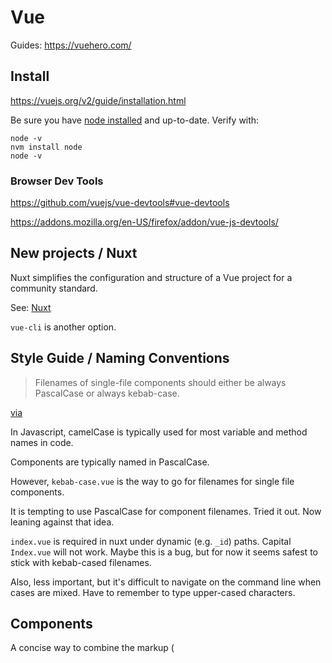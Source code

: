 # Vue

Guides:
https://vuehero.com/

## Install

https://vuejs.org/v2/guide/installation.html

Be sure you have [node installed](node.md) and up-to-date. Verify with:

    node -v
    nvm install node
    node -v

### Browser Dev Tools

https://github.com/vuejs/vue-devtools#vue-devtools

https://addons.mozilla.org/en-US/firefox/addon/vue-js-devtools/

## New projects / Nuxt

Nuxt simplifies the configuration and structure of a Vue project for a community standard.

See: [Nuxt](nuxt.md)

`vue-cli` is another option.

## Style Guide / Naming Conventions

> Filenames of single-file components should either be always PascalCase or always kebab-case.

[via](https://vuejs.org/v2/style-guide/#Single-file-component-filename-casing-strongly-recommended)

In Javascript, camelCase is typically used for most variable and method names in code.

Components are typically named in PascalCase.

However, `kebab-case.vue` is the way to go for filenames for single file components.

It is tempting to use PascalCase for component filenames. Tried it out. Now leaning against that idea.

`index.vue` is required in nuxt under dynamic (e.g. `_id`) paths. Capital `Index.vue` will not work. Maybe this is a bug, but for now it seems safest to stick with kebab-cased filenames.

Also, less important, but it's difficult to navigate on the command line when cases are mixed. Have to remember to type upper-cased characters.

## Components

A concise way to combine the markup (<template>), logic (<script>) and styling (<style>) in a single .vue file.

https://vuejs.org/v2/guide/components.html#Dynamic-Components
Components Basics — Vue.js

For an example template, see
https://gitlab.com/charlesbrandt/web-ui-api-db/-/blob/main/ui/pages/blank.vue

### Templates

https://vuejs.org/v2/guide/syntax.html

Common patterns:

List rendering
https://vuejs.org/v2/guide/list.html#key

See all keys / values in a given object:

```
    <ul>
      <li v-for="key in Object.keys(item)" :key="key">
        {{ key }}: {{ item[key] }}
      </li>
    </ul>
```

#### For Loops

https://stackoverflow.com/questions/44617484/vue-js-loop-via-v-for-x-times-in-a-range
javascript - Vue Js - Loop via v-for X times (in a range) - Stack Overflow

    <li v-for="n in 10" :key="n">{{ n }} </li>

#### Attributes

:disabled="foo"

<textfield label="Name" value.sync="el.name" :disabled="myVar">

Then in Vue you can just set this.myVar = true and it will disable the input.

https://stackoverflow.com/questions/39247411/how-to-add-dynamically-attribute-in-vuejs

### Scripts

The script block is where you put logic related to your component.

data is made up of properties
computed is made up of getters.

via:
https://stackoverflow.com/questions/58931647/nuxt-component-computed-vs-data

### Styles (CSS)

Styling will depend a lot on how you configure your application, which front-end CSS framework you choose, etc.

Reminder: Anything one-off or customizable should go in the corresponding web-compenent file. A CSS utility framework like Tailwind makes this even more streamlined!

### Dynamic Styles

Using variable in vue component to affect CSS styles

https://stackoverflow.com/questions/47322875/vue-js-dynamic-style-with-variables
css - Vue.js dynamic <style> with variables - Stack Overflow

https://stackoverflow.com/questions/42872002/in-vue-js-component-how-to-use-props-in-css/52280182#52280182
In vue.js component, how to use props in css? - Stack Overflow

```
<template>
  <div id="a" :style="style" @mouseover="mouseOver()">
  </div>
</template>

<script>
  export default {
    name: 'SquareButton',
    props: ['color'],
    computed: {
      style () {
        return 'background-color: ' + this.hovering ? this.color: 'red';
      }
    },
    data () {
      return {
        hovering: false
      }
    },
    methods: {
      mouseOver () {
       this.hovering = !this.hovering
      }
    }
  }
</script>

<style scoped>
<style>
```

```
      :style="{
          top: marginTop,
          left: marginLeft,
          width: maxSquare,
          height: maxSquare,

      }"
```

generating the whole style dictionary in a computed didn't work:
:style="margins"

See also ~/design_system/ui/pages/windows.vue

## Slots & Props

Use Props when you want to pass in a js object to a child component.

Use Slots when you want to pass in template markup to a child component.

https://medium.com/@nicomeyer/vue-js-slots-vs-props-af87078a8bd
Vue.js: slots vs. props - Nico Meyer - Medium

### Props

Example props. Linters may encourage the full form

```
  // https://vuejs.org/v2/guide/components-props.html#Type-Checks
  // String, Number, Boolean, Array, Object, Date, Function, Symbol
  props: {
    person: {
      type: Object,
      default: () => {},
    },
    list: {
      type: Array,
      default: () => [],
    },
    parameter: {
      type: String,
      default: 'Greetings',
    },
    something: Boolean,
  },
```

https://vuejs.org/v2/guide/components-props.html
Props — Vue.js

#### Watching Props

Sometimes props arrive to the child component after the component's .mounted() call happens. In these cases, it's necessary to `watch` for the arrival of the prop from the parent:

```
  watch: {
    // Sometimes you want to act on the values that changed
    // propertyName: function (newVal, oldVal) {
    propertyName: function () {
      // console.log('property value changed', newVal)
      this.methodToHandleUpdate()
    },
  },

```

[via](https://stackoverflow.com/questions/44584292/how-to-listen-for-props-changes)


### Slots

https://vuejs.org/v2/guide/components-slots.html#Scoped-Slots
Slots — Vue.js
https://github.com/vuejs/rfcs/blob/master/active-rfcs/0001-new-slot-syntax.md
rfcs/0001-new-slot-syntax.md at master · vuejs/rfcs
https://www.google.com/search?client=ubuntu&channel=fs&q=vue+props+vs+slots&ie=utf-8&oe=utf-8
vue props vs slots - Google Search

## Routing

In your script section, use:

    router.push({name: "yourroutename")

router.push("yourroutename") is NOT the same as router.push({name: "yourroutename"). First one defines the route directly. The second one takes the route with the specified name.

via:
https://stackoverflow.com/questions/35664550/vue-js-redirection-to-another-page

see also: router-link and nuxt-link

## Custom Events / Event Bus

If you need to signal a parent component of something that has happened in a child component, use $emit.

Child component triggers clicked event:

```
export default {
  methods: {
    onClickButton (event) {
      this.$emit('clicked', 'someValue')
    }
  }
}
```

Parent component receive clicked event:

```
<div>
  <child @clicked="onClickChild"></child>
</div>

```

Then, in the parent script block, handle the emitted event as needed:

```
export default {
  methods: {
    onClickChild (value) {
      console.log(value) // someValue
    }
  }
}
```

via:
https://forum.vuejs.org/t/passing-data-back-to-parent/1201

For multiple levels of children components, there is vm.$listeners

https://vuejs.org/v2/api/#vm-listeners

https://stackoverflow.com/questions/42615445/vuejs-2-0-emit-event-from-grand-child-to-his-grand-parent-component

Note:  
If you've hit a situation where an event bus pattern comes up, it may be a good time to consider using [vuex](vuex.md).

## Binding values

Typically, just use a v-model to handle coordinating values between the template and the script. 

https://dilshankelsen.com/v-model-with-vuex/
How To Use V-Model With Vuex | Dilshan Kelsen

Some cases where it's easier to separate the value from what action you want to take when events occur

```
      <textarea
        class="resize min-h-screen w-3/4 m-auto"
        :value="articleString"
        @input="updateObject"
      />
```


```
  methods: {
    updateObject(event) {
      console.log('updateObject', event.target.value)
    }
  }
```

## Renderless Components

https://dev.to/codinglukas/vue-js-pattern-for-async-requests-using-renderless-components-3gd

## Desktop application

For creating a desktop application with Vue, see `vue-nodegui`

## Forms

## Environment Variables (dotenv)

see [Nuxt](nuxt.md)
